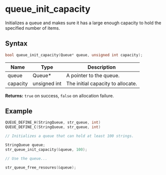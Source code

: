 # queue_init_capacity

Initializes a queue and makes sure it has a large enough capacity to hold the specified number of items.

## Syntax

```c
bool queue_init_capacity(Queue* queue, unsigned int capacity);
```

| Name | Type | Description |
| --- | --- | --- |
| queue | Queue* | A pointer to the queue. |
| capacity | unsigned int | The initial capacity to allocate. |

**Returns:** `true` on success, `false` on allocation failure.

## Example

```c
QUEUE_DEFINE_H(StringQueue, str_queue, int)
QUEUE_DEFINE_C(StringQueue, str_queue, int)

// Initializes a queue that can hold at least 100 strings.

StringQueue queue;
str_queue_init_capacity(&queue, 100);

// Use the queue...

str_queue_free_resoures(&queue);
```